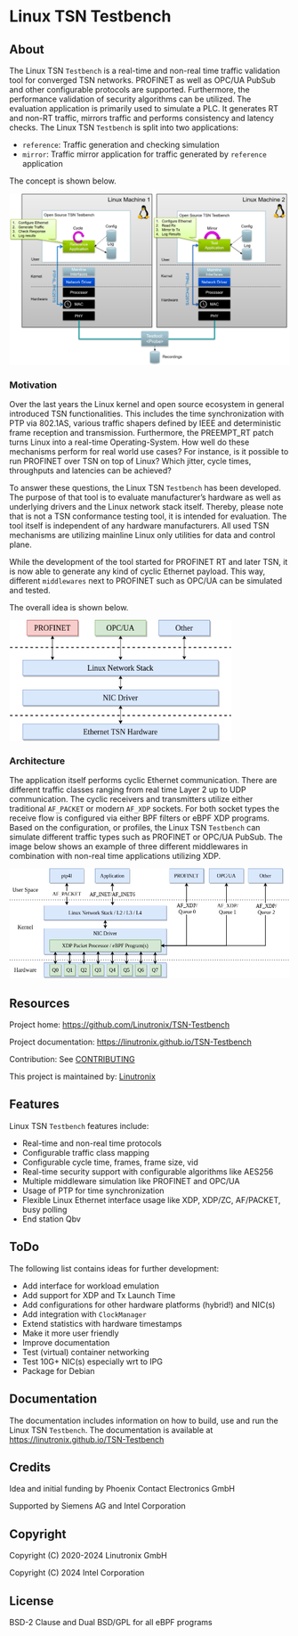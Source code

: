 # Linux TSN Testbench

## About

The Linux TSN `Testbench` is a real-time and non-real time traffic validation
tool for converged TSN networks. PROFINET as well as OPC/UA PubSub and other
configurable protocols are supported. Furthermore, the performance validation of
security algorithms can be utilized. The evaluation application is primarily
used to simulate a PLC. It generates RT and non-RT traffic, mirrors traffic and
performs consistency and latency checks. The Linux TSN `Testbench` is split
into two applications:

- `reference`: Traffic generation and checking simulation
- `mirror`: Traffic mirror application for traffic generated by `reference`
  application

The concept is shown below.

<img src="Documentation/images/overview.png" width="600" alt="Linux TSN Testbench" />

### Motivation

Over the last years the Linux kernel and open source ecosystem in general
introduced TSN functionalities. This includes the time synchronization with PTP
via 802.1AS, various traffic shapers defined by IEEE and deterministic frame
reception and transmission. Furthermore, the PREEMPT_RT patch turns Linux into a
real-time Operating-System. How well do these mechanisms perform for real world
use cases? For instance, is it possible to run PROFINET over TSN on top of
Linux? Which jitter, cycle times, throughputs and latencies can be achieved?

To answer these questions, the Linux TSN `Testbench` has been developed. The
purpose of that tool is to evaluate manufacturer’s hardware as well as
underlying drivers and the Linux network stack itself. Thereby, please note that
is not a TSN conformance testing tool, it is intended for evaluation. The tool
itself is independent of any hardware manufacturers. All used TSN mechanisms are
utilizing mainline Linux only utilities for data and control plane.

While the development of the tool started for PROFINET RT and later TSN, it is
now able to generate any kind of cyclic Ethernet payload. This way, different
`middlewares` next to PROFINET such as OPC/UA can be simulated and tested.

The overall idea is shown below.

<img src="Documentation/images/multimiddleware.png" width="400" alt="Multi Middleware" />

### Architecture

The application itself performs cyclic Ethernet communication. There are
different traffic classes ranging from real time Layer 2 up to UDP
communication. The cyclic receivers and transmitters utilize either traditional
`AF_PACKET` or modern `AF_XDP` sockets. For both socket types the receive
flow is configured via either BPF filters or eBPF XDP programs. Based on the
configuration, or profiles, the Linux TSN `Testbench` can simulate different
traffic types such as PROFINET or OPC/UA PubSub. The image below shows an
example of three different middlewares in combination with non-real time
applications utilizing XDP.

<img src="Documentation/images/ref_test_app_architecture_xdp.png" width="600" alt="Linux TSN Testbench XDP Architecture" />

## Resources

Project home: https://github.com/Linutronix/TSN-Testbench

Project documentation: https://linutronix.github.io/TSN-Testbench

Contribution: See [CONTRIBUTING](https://github.com/Linutronix/TSN-Testbench/blob/main/CONTRIBUTING.md)

This project is maintained by: [Linutronix](https://www.linutronix.de/)

## Features

Linux TSN `Testbench` features include:

- Real-time and non-real time protocols
- Configurable traffic class mapping
- Configurable cycle time, frames, frame size, vid
- Real-time security support with configurable algorithms like AES256
- Multiple middleware simulation like PROFINET and OPC/UA
- Usage of PTP for time synchronization
- Flexible Linux Ethernet interface usage like XDP, XDP/ZC, AF/PACKET, busy polling
- End station Qbv

## ToDo

The following list contains ideas for further development:

- Add interface for workload emulation
- Add support for XDP and Tx Launch Time
- Add configurations for other hardware platforms (hybrid!) and NIC(s)
- Add integration with `ClockManager`
- Extend statistics with hardware timestamps
- Make it more user friendly
- Improve documentation
- Test (virtual) container networking
- Test 10G+ NIC(s) especially wrt to IPG
- Package for Debian

## Documentation

The documentation includes information on how to build, use and run the Linux
TSN `Testbench`. The documentation is available at
https://linutronix.github.io/TSN-Testbench

## Credits

Idea and initial funding by Phoenix Contact Electronics GmbH

Supported by Siemens AG and Intel Corporation

## Copyright

Copyright (C) 2020-2024 Linutronix GmbH

Copyright (C) 2024 Intel Corporation

## License

BSD-2 Clause and Dual BSD/GPL for all eBPF programs
